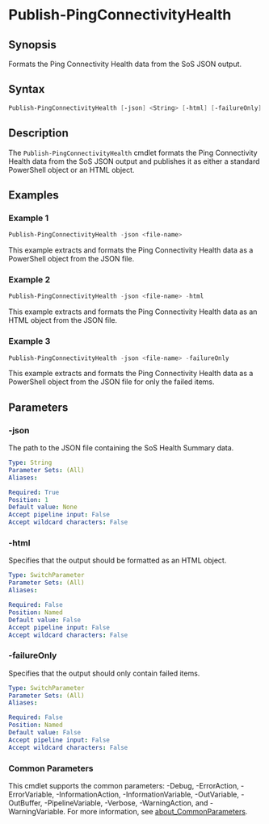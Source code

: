 # Publish-PingConnectivityHealth

## Synopsis

Formats the Ping Connectivity Health data from the SoS JSON output.

## Syntax

```powershell
Publish-PingConnectivityHealth [-json] <String> [-html] [-failureOnly] [<CommonParameters>]
```

## Description

The `Publish-PingConnectivityHealth` cmdlet formats the Ping Connectivity Health data from the SoS JSON output and publishes it as either a standard PowerShell object or an HTML object.

## Examples

### Example 1

```powershell
Publish-PingConnectivityHealth -json <file-name>
```

This example extracts and formats the Ping Connectivity Health data as a PowerShell object from the JSON file.

### Example 2

```powershell
Publish-PingConnectivityHealth -json <file-name> -html
```

This example extracts and formats the Ping Connectivity Health data as an HTML object from the JSON file.

### Example 3

```powershell
Publish-PingConnectivityHealth -json <file-name> -failureOnly
```

This example extracts and formats the Ping Connectivity Health data as a PowerShell object from the JSON file for only the failed items.

## Parameters

### -json

The path to the JSON file containing the SoS Health Summary data.

```yaml
Type: String
Parameter Sets: (All)
Aliases:

Required: True
Position: 1
Default value: None
Accept pipeline input: False
Accept wildcard characters: False
```

### -html

Specifies that the output should be formatted as an HTML object.

```yaml
Type: SwitchParameter
Parameter Sets: (All)
Aliases:

Required: False
Position: Named
Default value: False
Accept pipeline input: False
Accept wildcard characters: False
```

### -failureOnly

Specifies that the output should only contain failed items.

```yaml
Type: SwitchParameter
Parameter Sets: (All)
Aliases:

Required: False
Position: Named
Default value: False
Accept pipeline input: False
Accept wildcard characters: False
```

### Common Parameters

This cmdlet supports the common parameters: -Debug, -ErrorAction, -ErrorVariable, -InformationAction, -InformationVariable, -OutVariable, -OutBuffer, -PipelineVariable, -Verbose, -WarningAction, and -WarningVariable. For more information, see [about_CommonParameters](http://go.microsoft.com/fwlink/?LinkID=113216).
